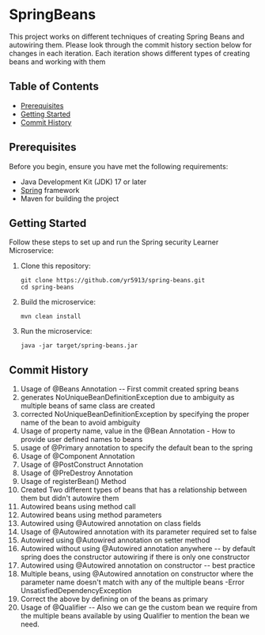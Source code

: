 # SpringBeans

This project works on different techniques of creating Spring Beans and autowiring them. Please look through the commit
history section below for changes in each iteration. Each iteration shows different types of creating beans and working
with them

## Table of Contents

- [Prerequisites](#prerequisites)
- [Getting Started](#getting-started)
- [Commit History](#commit-history)

## Prerequisites

Before you begin, ensure you have met the following requirements:

- Java Development Kit (JDK) 17 or later
- [Spring](https://spring.io/projects/spring-boot) framework
- Maven for building the project

## Getting Started

Follow these steps to set up and run the Spring security Learner Microservice:

1. Clone this repository:

   ```shell
   git clone https://github.com/yr5913/spring-beans.git
   cd spring-beans
2. Build the microservice:
   ```shell
   mvn clean install

3. Run the microservice:
   ```shell
   java -jar target/spring-beans.jar

## Commit History

1. Usage of @Beans Annotation -- First commit created spring beans
2. generates NoUniqueBeanDefinitionException due to ambiguity as multiple beans of same class are created
3. corrected NoUniqueBeanDefinitionException by specifying the proper name of the bean to avoid ambiguity
4. Usage of property name, value in the @Bean Annotation - How to provide user defined names to beans
5. usage of @Primary annotation to specify the default bean to the spring
6. Usage of @Component Annotation
7. Usage of @PostConstruct Annotation
8. Usage of @PreDestroy Annotation
9. Usage of registerBean() Method
10. Created Two different types of beans that has a relationship between them but didn't autowire them
11. Autowired beans using method call
12. Autowired beans using method parameters
13. Autowired using @Autowired annotation on class fields
14. Usage of @Autowired annotation with its parameter required set to false
15. Autowired using @Autowired annotation on setter method
16. Autowired without using @Autowired annotation anywhere -- by default spring does the constructor autowiring if there
    is only one constructor
17. Autowired using @Autowired annotation on constructor -- best practice
18. Multiple beans, using @Autowired annotation on constructor where the parameter name doesn't match with any of
    the multiple beans -Error UnsatisfiedDependencyException
19. Correct the above by defining on of the beans as primary
20. Usage of @Qualifier -- Also we can ge the custom bean we require from the multiple beans available by using
    Qualifier to mention the bean we need.


